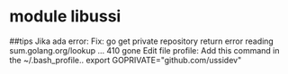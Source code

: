 # module libussi
##tips
    Jika ada error: Fix: go get private repository return error reading sum.golang.org/lookup … 410 gone
    Edit file profile: Add this command in the ~/.bash_profile..
    export GOPRIVATE="github.com/ussidev"

